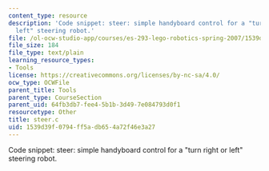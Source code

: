 ```yaml
---
content_type: resource
description: 'Code snippet: steer: simple handyboard control for a "turn right or
  left" steering robot.'
file: /ol-ocw-studio-app/courses/es-293-lego-robotics-spring-2007/1539d39f0794ff5adb654a72f46e3a27_steer.c
file_size: 184
file_type: text/plain
learning_resource_types:
- Tools
license: https://creativecommons.org/licenses/by-nc-sa/4.0/
ocw_type: OCWFile
parent_title: Tools
parent_type: CourseSection
parent_uid: 64fb3db7-fee4-5b1b-3d49-7e084793d0f1
resourcetype: Other
title: steer.c
uid: 1539d39f-0794-ff5a-db65-4a72f46e3a27
---
```

Code snippet: steer: simple handyboard control for a "turn right or left" steering robot.